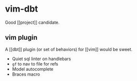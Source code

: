 # vim-dbt

Good [[project]] candidate.

## vim plugin

A [[dbt]] plugin (or set of behaviors) for [[vim]] would be sweet.

- Quiet sql linter on handlebars
- `gf` to nav to file for refs
- Model autocomplete
- Braces macro